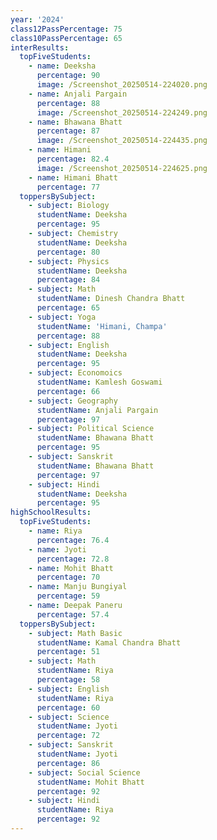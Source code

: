 ```yaml
---
year: '2024'
class12PassPercentage: 75
class10PassPercentage: 65
interResults:
  topFiveStudents:
    - name: Deeksha
      percentage: 90
      image: /Screenshot_20250514-224020.png
    - name: Anjali Pargain
      percentage: 88
      image: /Screenshot_20250514-224249.png
    - name: Bhawana Bhatt
      percentage: 87
      image: /Screenshot_20250514-224435.png
    - name: Himani
      percentage: 82.4
      image: /Screenshot_20250514-224625.png
    - name: Himani Bhatt
      percentage: 77
  toppersBySubject:
    - subject: Biology
      studentName: Deeksha
      percentage: 95
    - subject: Chemistry
      studentName: Deeksha
      percentage: 80
    - subject: Physics
      studentName: Deeksha
      percentage: 84
    - subject: Math
      studentName: Dinesh Chandra Bhatt
      percentage: 65
    - subject: Yoga
      studentName: 'Himani, Champa'
      percentage: 88
    - subject: English
      studentName: Deeksha
      percentage: 95
    - subject: Economoics
      studentName: Kamlesh Goswami
      percentage: 66
    - subject: Geography
      studentName: Anjali Pargain
      percentage: 97
    - subject: Political Science
      studentName: Bhawana Bhatt
      percentage: 95
    - subject: Sanskrit
      studentName: Bhawana Bhatt
      percentage: 97
    - subject: Hindi
      studentName: Deeksha
      percentage: 95
highSchoolResults:
  topFiveStudents:
    - name: Riya
      percentage: 76.4
    - name: Jyoti
      percentage: 72.8
    - name: Mohit Bhatt
      percentage: 70
    - name: Manju Bungiyal
      percentage: 59
    - name: Deepak Paneru
      percentage: 57.4
  toppersBySubject:
    - subject: Math Basic
      studentName: Kamal Chandra Bhatt
      percentage: 51
    - subject: Math
      studentName: Riya
      percentage: 58
    - subject: English
      studentName: Riya
      percentage: 60
    - subject: Science
      studentName: Jyoti
      percentage: 72
    - subject: Sanskrit
      studentName: Jyoti
      percentage: 86
    - subject: Social Science
      studentName: Mohit Bhatt
      percentage: 92
    - subject: Hindi
      studentName: Riya
      percentage: 92
---
```


